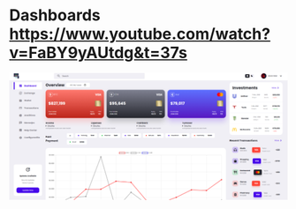 # Dashboards https://www.youtube.com/watch?v=FaBY9yAUtdg&t=37s
<p align="center">
  <img src="preview.png" alt="preview del proyecto" max-width="1600">
</p>